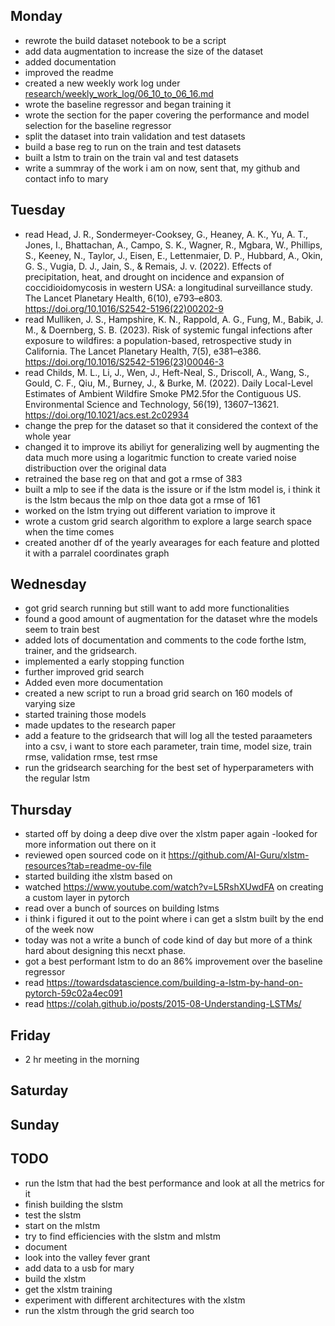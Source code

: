 ## Monday
- rewrote the build dataset notebook to be a script
- add data augmentation to increase the size of the dataset
- added documentation
- improved the readme
- created a new weekly work log under [research/weekly_work_log/06_10_to_06_16.md](06_10_to_06_16.md) 
- wrote the baseline regressor and began training it
- wrote the section for the paper covering the performance and model selection for the baseline regressor
- split the dataset into train validation and test datasets
- build a base reg to run on the train and test datasets
- built a lstm to train on the train val and test datasets
- write a summray of the work i am on now, sent that, my github and contact info to mary

## Tuesday
- read Head, J. R., Sondermeyer-Cooksey, G., Heaney, A. K., Yu, A. T., Jones, I., Bhattachan, A., Campo, S. K., Wagner, R., Mgbara, W., Phillips, S., Keeney, N., Taylor, J., Eisen, E., Lettenmaier, D. P., Hubbard, A., Okin, G. S., Vugia, D. J., Jain, S., & Remais, J. v. (2022). Effects of precipitation, heat, and drought on incidence and expansion of coccidioidomycosis in western USA: a longitudinal surveillance study. The Lancet Planetary Health, 6(10), e793–e803. https://doi.org/10.1016/S2542-5196(22)00202-9
- read Mulliken, J. S., Hampshire, K. N., Rappold, A. G., Fung, M., Babik, J. M., & Doernberg, S. B. (2023). Risk of systemic fungal infections after exposure to wildfires: a population-based, retrospective study in California. The Lancet Planetary Health, 7(5), e381–e386. https://doi.org/10.1016/S2542-5196(23)00046-3
- read Childs, M. L., Li, J., Wen, J., Heft-Neal, S., Driscoll, A., Wang, S., Gould, C. F., Qiu, M., Burney, J., & Burke, M. (2022). Daily Local-Level Estimates of Ambient Wildfire Smoke PM2.5for the Contiguous US. Environmental Science and Technology, 56(19), 13607–13621. https://doi.org/10.1021/acs.est.2c02934
- change the prep for the dataset so that it considered the context of the whole year
- changed it to improve its abiliyt for generalizing well by augmenting  the data much more using a  logaritmic function to create varied noise distribuction over the original data
- retrained the base reg on that and got a rmse of 383
- built a mlp to see if the data is the issure or if the lstm model is, i think it is the lstm becaus the mlp on thoe data got a rmse of 161
- worked on the lstm trying out different variation to improve it
- wrote a custom grid search algorithm to explore a large search space when the time comes
- created another df of the yearly avearages for each feature and plotted it with a parralel coordinates graph

## Wednesday
- got grid search running but still want to add more functionalities
- found a good amount of augmentation for the dataset whre the  models seem to train best
- added lots of documentation and comments to the code forthe lstm, trainer, and the gridsearch.
- implemented a early stopping function
- further improved grid search
- Added even more documentation
- created a new script to run a broad grid search on 160 models of varying size
- started training those models 
- made updates to the research paper
- add a feature to the gridsearch that will log all the tested paraameters into a csv, i want to store each parameter, train time, model size, train rmse, validation rmse, test rmse
- run the gridsearch searching for the best set of hyperparameters with the regular lstm

## Thursday
- started off by doing a deep dive over the xlstm paper again
-looked for more information out there on it
- reviewed open sourced code on it https://github.com/AI-Guru/xlstm-resources?tab=readme-ov-file
- started building ithe xlstm based on 
- watched https://www.youtube.com/watch?v=L5RshXUwdFA on creating a custom layer in pytorch
- read over a bunch of sources on building lstms
- i think i figured it out to the point where i can get a slstm built by the end of the week now
- today was not a write a bunch of code kind of day but more of a think hard about designing this necxt phase. 
- got a best performant lstm to do an 86% improvement over the baseline regressor
- read https://towardsdatascience.com/building-a-lstm-by-hand-on-pytorch-59c02a4ec091
- read https://colah.github.io/posts/2015-08-Understanding-LSTMs/


## Friday 
- 2 hr meeting in the morning 

## Saturday 

## Sunday

## TODO
- run the lstm that had the best performance and look at all the metrics for it
- finish building the slstm 
- test the slstm
- start on the mlstm
- try to find efficiencies with the slstm and mlstm
- document
- look into the valley fever grant
- add data to a usb for mary
- build the xlstm
- get the xlstm training 
- experiment with different architectures with the xlstm
- run the xlstm through the grid search too